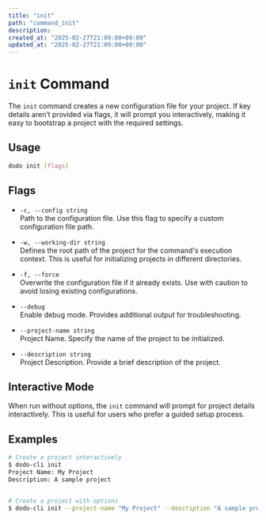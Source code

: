 ```yaml
---
title: "init"
path: "command_init"
description: 
created_at: "2025-02-27T21:09:00+09:00"
updated_at: "2025-02-27T21:09:00+09:00"
---
```


# `init` Command

The `init` command creates a new configuration file for your project.
If key details aren’t provided via flags, it will prompt you interactively, making it easy to bootstrap a project with the required settings.

## Usage

```bash
dodo init [flags]
```

## Flags
* `-c, --config string`  
  Path to the configuration file. Use this flag to specify a custom configuration file path.

* `-w, --working-dir string`  
  Defines the root path of the project for the command's execution context. This is useful for initializing projects in different directories.

* `-f, --force`  
  Overwrite the configuration file if it already exists. Use with caution to avoid losing existing configurations.

* `--debug`  
  Enable debug mode. Provides additional output for troubleshooting.

* `--project-name string`  
  Project Name. Specify the name of the project to be initialized.

* `--description string`  
  Project Description. Provide a brief description of the project.

## Interactive Mode

When run without options, the `init` command will prompt for project details interactively. This is useful for users who prefer a guided setup process.

## Examples

```bash
# Create a project interactively
$ dodo-cli init
Project Name: My Project
Description: A sample project


# Create a project with options
$ dodo-cli init --project-name "My Project" --description "A sample project"
```

